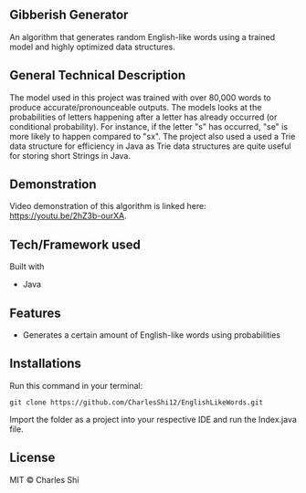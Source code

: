 ## Gibberish Generator
An algorithm that generates random English-like words using a trained model and highly optimized data structures.

## General Technical Description 
The model used in this project was trained with over 80,000 words to produce accurate/pronounceable outputs. The models looks at the probabilities of letters happening after a letter has already occurred (or conditional probability). For instance, if the letter "s" has occurred, "se" is more likely to happen compared to "sx". The project also used a used a Trie data structure for efficiency in Java as Trie data structures are quite useful for storing short Strings in Java. 

## Demonstration
Video demonstration of this algorithm is linked here: https://youtu.be/2hZ3b-ourXA. 

## Tech/Framework used
Built with 
* Java

## Features
* Generates a certain amount of English-like words using probabilities

## Installations
Run this command in your terminal: 
```
git clone https://github.com/CharlesShi12/EnglishLikeWords.git
```
Import the folder as a project into your respective IDE and run the Index.java file. 

## License
MIT © Charles Shi

